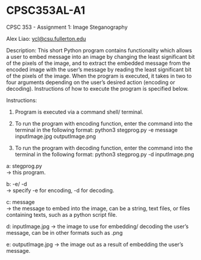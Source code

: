 # CPSC353AL-A1


CPSC 353 - Assignment 1: Image Steganography

Alex Liao: ycl@csu.fullerton.edu

Description:
This short Python program contains functionality which allows a user to embed message into an image by changing the least significant bit of the pixels of the image, and to extract the embedded message from the encoded image with the user’s message by reading the least significant bit of the pixels of the image. When the program is executed, it takes in two to four arguments depending on the user’s desired action (encoding or decoding). Instructions of how to execute the program is specified below.

Instructions:
1. Program is executed via a command shell/ terminal.

2. To run the program with encoding function, enter the command into the terminal in the following format: python3 stegprog.py -e message inputImage.jpg outputImage.png

3. To run the program with decoding function, enter the command into the terminal in the following format: python3 stegprog.py -d inputImage.png

a: stegprog.py 	
-> this program.

b: -e/ -d 	
-> specify -e for encoding, -d for decoding.

c: message	
-> the message to embed into the image, can be a string, text files, or files containing texts, such as a python script file.

d: inputImage.jpg
-> the image to use for embedding/ decoding the user’s message, can be in other formats such as .png

e: outputImage.jpg
-> the image out as a result of embedding the user’s message.
